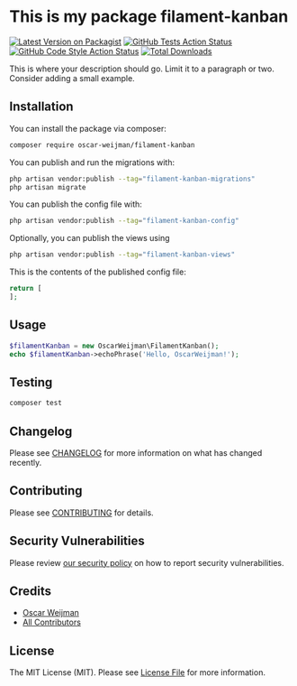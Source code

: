 # This is my package filament-kanban

[![Latest Version on Packagist](https://img.shields.io/packagist/v/oscar-weijman/filament-kanban.svg?style=flat-square)](https://packagist.org/packages/oscar-weijman/filament-kanban)
[![GitHub Tests Action Status](https://img.shields.io/github/actions/workflow/status/oscar-weijman/filament-kanban/run-tests.yml?branch=main&label=tests&style=flat-square)](https://github.com/oscar-weijman/filament-kanban/actions?query=workflow%3Arun-tests+branch%3Amain)
[![GitHub Code Style Action Status](https://img.shields.io/github/actions/workflow/status/oscar-weijman/filament-kanban/fix-php-code-style-issues.yml?branch=main&label=code%20style&style=flat-square)](https://github.com/oscar-weijman/filament-kanban/actions?query=workflow%3A"Fix+PHP+code+style+issues"+branch%3Amain)
[![Total Downloads](https://img.shields.io/packagist/dt/oscar-weijman/filament-kanban.svg?style=flat-square)](https://packagist.org/packages/oscar-weijman/filament-kanban)



This is where your description should go. Limit it to a paragraph or two. Consider adding a small example.

## Installation

You can install the package via composer:

```bash
composer require oscar-weijman/filament-kanban
```

You can publish and run the migrations with:

```bash
php artisan vendor:publish --tag="filament-kanban-migrations"
php artisan migrate
```

You can publish the config file with:

```bash
php artisan vendor:publish --tag="filament-kanban-config"
```

Optionally, you can publish the views using

```bash
php artisan vendor:publish --tag="filament-kanban-views"
```

This is the contents of the published config file:

```php
return [
];
```

## Usage

```php
$filamentKanban = new OscarWeijman\FilamentKanban();
echo $filamentKanban->echoPhrase('Hello, OscarWeijman!');
```

## Testing

```bash
composer test
```

## Changelog

Please see [CHANGELOG](CHANGELOG.md) for more information on what has changed recently.

## Contributing

Please see [CONTRIBUTING](.github/CONTRIBUTING.md) for details.

## Security Vulnerabilities

Please review [our security policy](../../security/policy) on how to report security vulnerabilities.

## Credits

- [Oscar Weijman](https://github.com/oscarw)
- [All Contributors](../../contributors)

## License

The MIT License (MIT). Please see [License File](LICENSE.md) for more information.
